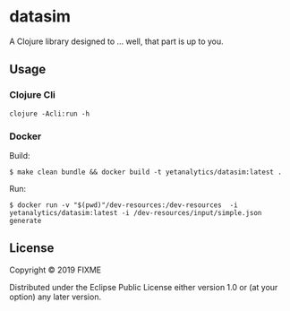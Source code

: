 # datasim

A Clojure library designed to ... well, that part is up to you.

## Usage

### Clojure Cli

    clojure -Acli:run -h

### Docker

Build:

    $ make clean bundle && docker build -t yetanalytics/datasim:latest .

Run:

    $ docker run -v "$(pwd)"/dev-resources:/dev-resources  -i yetanalytics/datasim:latest -i /dev-resources/input/simple.json generate

## License

Copyright © 2019 FIXME

Distributed under the Eclipse Public License either version 1.0 or (at
your option) any later version.
